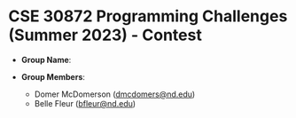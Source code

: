 # CSE 30872 Programming Challenges (Summer 2023) - Contest

- **Group Name**: 

- **Group Members**: 
    - Domer McDomerson (dmcdomers@nd.edu) 
    - Belle Fleur (bfleur@nd.edu) 
